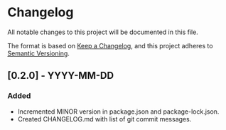 # Changelog

All notable changes to this project will be documented in this file.

The format is based on [Keep a Changelog](https://keepachangelog.com/en/1.0.0/),
and this project adheres to [Semantic Versioning](https://semver.org/spec/v2.0.0.html).

## [0.2.0] - YYYY-MM-DD

### Added
- Incremented MINOR version in package.json and package-lock.json.
- Created CHANGELOG.md with list of git commit messages.

<!-- Insert list of git commit messages here -->